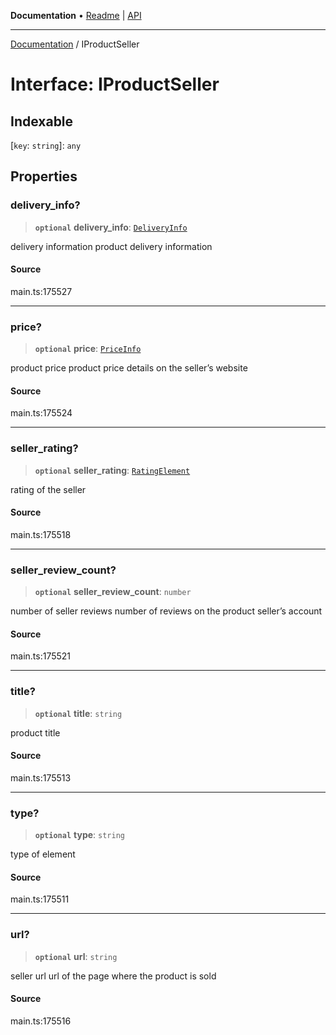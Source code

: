 **Documentation** • [Readme](../README.md) \| [API](../globals.md)

***

[Documentation](../README.md) / IProductSeller

# Interface: IProductSeller

## Indexable

 \[`key`: `string`\]: `any`

## Properties

### delivery\_info?

> **`optional`** **delivery\_info**: [`DeliveryInfo`](../classes/DeliveryInfo.md)

delivery information
product delivery information

#### Source

main.ts:175527

***

### price?

> **`optional`** **price**: [`PriceInfo`](../classes/PriceInfo.md)

product price
product price details on the seller’s website

#### Source

main.ts:175524

***

### seller\_rating?

> **`optional`** **seller\_rating**: [`RatingElement`](../classes/RatingElement.md)

rating of the seller

#### Source

main.ts:175518

***

### seller\_review\_count?

> **`optional`** **seller\_review\_count**: `number`

number of seller reviews
number of reviews on the product seller’s account

#### Source

main.ts:175521

***

### title?

> **`optional`** **title**: `string`

product title

#### Source

main.ts:175513

***

### type?

> **`optional`** **type**: `string`

type of element

#### Source

main.ts:175511

***

### url?

> **`optional`** **url**: `string`

seller url
url of the page where the product is sold

#### Source

main.ts:175516
